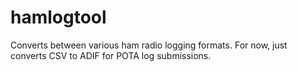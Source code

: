 # hamlogtool

Converts between various ham radio logging formats. For now, just converts CSV to ADIF for POTA log submissions.
